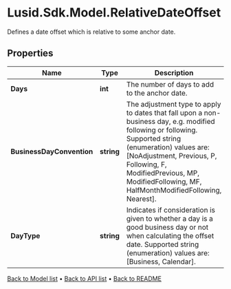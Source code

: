 # Lusid.Sdk.Model.RelativeDateOffset
Defines a date offset which is relative to some anchor date.

## Properties

Name | Type | Description | Notes
------------ | ------------- | ------------- | -------------
**Days** | **int** | The number of days to add to the anchor date. | 
**BusinessDayConvention** | **string** | The adjustment type to apply to dates that fall upon a non-business day, e.g. modified following or following.  Supported string (enumeration) values are: [NoAdjustment, Previous, P, Following, F, ModifiedPrevious, MP, ModifiedFollowing, MF, HalfMonthModifiedFollowing, Nearest]. | 
**DayType** | **string** | Indicates if consideration is given to whether a day is a good business day or not when calculating the offset date.  Supported string (enumeration) values are: [Business, Calendar]. | [optional] 

[Back to Model list](../README.md#documentation-for-models) &#8226; [Back to API list](../README.md#documentation-for-api-endpoints) &#8226; [Back to README](../README.md)

